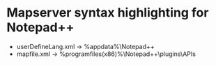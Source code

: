 # Mapserver syntax highlighting for Notepad++

* userDefineLang.xml -> %appdata%\Notepad++
* mapfile.xml -> %programfiles(x86)%\Notepad++\plugins\APIs


